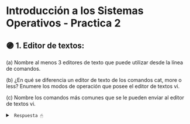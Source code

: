 # Introducción a los Sistemas Operativos - Practica 2

## 🟣  1. Editor de textos:

(a) Nombre al menos 3 editores de texto que puede utilizar desde la línea de comandos.

(b) ¿En qué se diferencia un editor de texto de los comandos cat, more o less? Enumere los modos de operación que posee el editor de textos vi.

(c) Nombre los comandos más comunes que se le pueden enviar al editor de textos vi.

<details><summary> <code> Respuesta 🖱 </code></summary><br>
---------------------
</details>

